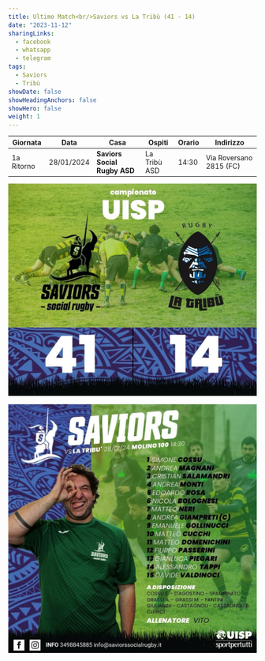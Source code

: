 ```yaml
---
title: Ultimo Match<br/>Saviors vs La Tribù (41 - 14)
date: "2023-11-12"
sharingLinks:
  - facebook
  - whatsapp
  - telegram
tags:
  - Saviors
  - Tribù
showDate: false
showHeadingAnchors: false
showHero: false
weight: 1
---
```


| Giornata   | Data       | Casa                         | Ospiti       | Orario | Indirizzo               |
| ---------- | ---------- | ---------------------------- | ------------ | ------ | ----------------------- |
| 1a Ritorno | 28/01/2024 | **Saviors Social Rugby ASD** | La Tribù ASD | 14:30  | Via Roversano 2815 (FC) |

![](./featured.jpg)

![](./team.jpg)
